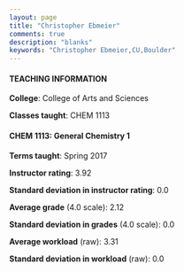 ```yaml
---
layout: page
title: "Christopher Ebmeier" 
comments: true
description: "blanks"
keywords: "Christopher Ebmeier,CU,Boulder"
---
```

<head>
<script src="https://ajax.googleapis.com/ajax/libs/jquery/2.1.3/jquery.min.js"></script>
<script src="https://dl.dropboxusercontent.com/s/pc42nxpaw1ea4o9/highcharts.js?dl=0"></script>
<!-- <script src="../assets/js/highcharts.js"></script> -->
<style type="text/css">@font-face {
	font-family: "Bebas Neue";
	src: url(https://www.filehosting.org/file/details/544349/BebasNeue Regular.otf) format("opentype");
	}
	h1.Bebas { 
		font-family: "Bebas Neue", Verdana, Tahoma;
	}
</style>
</head>
	   
#### TEACHING INFORMATION

**College**: College of Arts and Sciences

**Classes taught**: CHEM 1113

#### CHEM 1113: General Chemistry 1

**Terms taught**: Spring 2017

**Instructor rating**: 3.92

**Standard deviation in instructor rating**: 0.0

**Average grade** (4.0 scale): 2.12

**Standard deviation in grades** (4.0 scale): 0.0

**Average workload** (raw): 3.31

**Standard deviation in workload** (raw): 0.0

